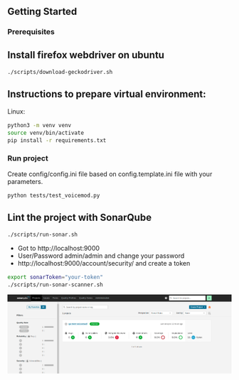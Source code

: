 ## Getting Started

### Prerequisites

## Install firefox webdriver on ubuntu 

```bash
./scripts/download-geckodriver.sh
```


## Instructions to prepare virtual environment:

Linux:

```bash
python3 -m venv venv
source venv/bin/activate
pip install -r requirements.txt
```

### Run project

Create config/config.ini file based on config.template.ini file with your parameters.

```bash
python tests/test_voicemod.py
```

## Lint the project with SonarQube

```bash
./scripts/run-sonar.sh
```

* Got to http://localhost:9000
* User/Password admin/admin and change your password
* http://localhost:9000/account/security/ and create a token
 
```bash
export sonarToken="your-token"
./scripts/run-sonar-scanner.sh
```
![sonar](images/sonar.png "SonarQube")

